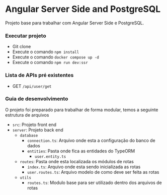 # Angular Server Side and PostgreSQL

Projeto base para trabalhar com Angular Server Side e PostgreSQL.

### Executar projeto

- Git clone
- Execute o comando `npm install`
- Execute o comando `docker compose up -d`
- Execute o comando `npm run dev:ssr`

### Lista de APIs pré existentes

- GET `/api/user/get`

### Guia de desenvolvimento

O projeto foi preparado para trabalhar de forma modular, temos a seguinte estrutura de arquivos

- `src`: Projeto front end
- `server`: Projeto back end
  - `database`
    - `connection.ts`: Arquivo onde esta a configuração do banco de dados
    - `entities`: Pasta onde fica as entidades do TypeORM
      - `user.entity.ts`
  - `routes`: Pasta onde esta localizada os módulos de rotas
    - `index.ts`: Arquivo onde esta sendo inicializada as rotas
    - `user.routes.ts`: Arquivo modelo de como deve ser feita as rotas
  - `utils`
    - `routes.ts`: Modulo base para ser utilizado dentro dos arquivos de rotas
